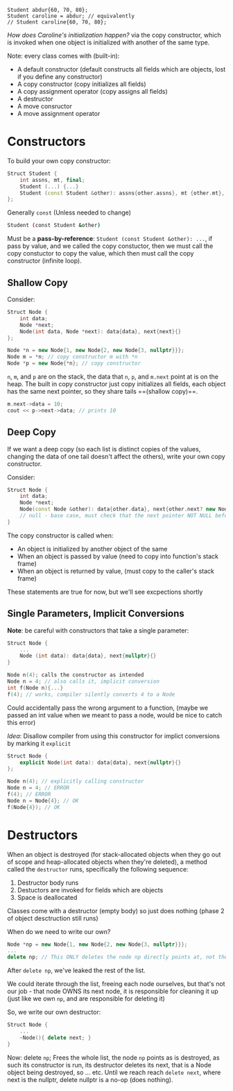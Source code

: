 ```
Student abdur{60, 70, 80}; 
Student caroline = abdur; // equivalently 
// Student caroline{60, 70, 80};
```

*How does Caroline's initialization happen?* via the copy constructor, which is invoked when one object is initialized with another of the same type.

Note: every class comes with (built-in): 

- A default constructor (default constructs all fields which are objects, lost if you define any constructor)
- A copy constructor (copy initializes all fields)
- A copy assignment operator (copy assigns all fields)
- A destructor 
- A move consructor 
- A move assignment operator 

# Constructors 

To build your own copy constructor: 

``` c++
Struct Student {
	int assns, mt, final; 
	Student (...) {...}
	Student (const Student &other): assns{other.assns}, mt {other.mt}, final{other.final}{} 
}; 
```

Generally `const` (Unless needed to change)
```bash 
Student (const Student &other)
```

Must be a **pass-by-reference**: `Student (const Student &other): ...`, if pass by value, and we called the copy constuctor, then we must call the copy constuctor to copy the value, which then must call the copy constructor (infinite loop). 

## Shallow Copy 

Consider: 

``` c++
Struct Node {
	int data; 
	Node *next; 
	Node(int data, Node *next): data{data}, next{next}{}
}; 

Node *n = new Node{1, new Node{2, new Node{3, nullptr}}}; 
Node m = *n; // copy constructor m with *n
Node *p = new Node{*n}; // copy constructor 
```

`n`, `m`, and `p` are on the stack, the data that `n`, `p`, and `m.next` point at is on the heap. The built in copy constructor just copy initializes all fields, each object has the same next pointer, so they share tails ==(shallow copy)==. 

```c++
m.next->data = 10; 
cout << p->next->data; // prints 10 
```

## Deep Copy 

If we want a deep copy (so each list is distinct copies of the values, changing the data of one tail doesn't affect the others), write your own copy constructor.

Consider: 

```c++
Struct Node {
	int data; 
	Node *next; 
	Node(const Node &other): data{other.data}, next{other.next? new Node{*other.next}; nullptr}; 
    // null - base case, must check that the next pointer NOT NULL before dereferencing (*other.next)
}
```

The copy constructor is called when: 

- An object is initialized by another object of the same
- When an object is passed by value (need to copy into function's stack frame)
- When an object is returned by value, (must copy to the caller's stack frame)

These statements are true for now, but we'll see excpections shortly

## Single Parameters, Implicit Conversions

**Note**: be careful with constructors that take a single parameter: 

```c++
Struct Node {
	...
	Node (int data): data{data}, next{nullptr}{}
}

Node n(4); calls the constructor as intended 
Node n = 4; // also calls it, implicit conversion
int f(Node n){...}
f(4); // works, compiler silently converts 4 to a Node 
```

Could accidentally pass the wrong argument to a function, (maybe we passed an int value when we meant to pass a node, would be nice to catch this error)

*Idea*: Disallow compiler from using this constructor for implict conversions by marking it `explicit` 

```c++
Struct Node {
	explicit Node(int data): data{data}, next{nullptr}{}
}; 

Node n(4); // explicitly calling constructor
Node n = 4; // ERROR
f(4); // ERROR
Node n = Node{4}; // OK
f(Node{4}); // OK
```
# Destructors 

When an object is destroyed (for stack-allocated objects when they go out of scope and heap-allocated objects when they're deleted), a method called the `destructor` runs, specifically the following sequence: 

1. Destructor body runs
2. Destuctors are invoked for fields which are objects 
3. Space is deallocated 

Classes come with a destructor (empty body) so just does nothing (phase 2 of object desctruction still runs)

When do we need to write our own?

```c++
Node *np = new Node{1, new Node{2, new Node{3, nullptr}}}; 
... 
delete np; // This ONLY deletes the node np directly points at, not the rest of the list
``` 

After `delete np`, we've leaked the rest of the list. 

We could iterate through the list, freeing each node ourselves, but that's not our job - that node OWNS its next node, it is responsible for cleaning it up (just like we own `np`, and are responsible for deleting it)

So, we write our own destructor: 

```c++
Struct Node {
	...
	~Node(){ delete next; }
}
```
Now: 
delete `np`; Frees the whole list, the node `np` points as is destroyed, as such its constructor is run, its destructor deletes its next, that is a Node object being destroyed, so ... etc. Until we reach reach `delete next`, where next is the nullptr, delete nullptr is a no-op (does nothing).